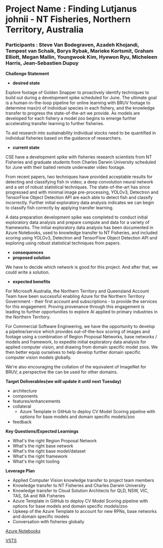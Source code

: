 # Project Name : Finding Lutjanus johnii - NT Fisheries, Northern Territory, Australia 
### Participants : Steve Van Bodegraven, Azadeh Khojandi, Tempest van Schaik, Borys Rybak, Marieke Kortsmit, Graham Elliott, Megan Mallin, Youngwook Kim, Hyewon Ryu, Micheleen Harris, Jean-Sebastien Dupuy

__Challenge Statement__
 * __desired state__

Explore footage of Golden Snapper to proactively identify techniques to build out during a development spike scheduled for June. The ultimate goal is a human-in-the-loop pipeline for online learning with BRUV footage to determine max(n) of individual species in each fishery, and the knowledge transfer to progress the state-of-the-art we provide. As models are developed for each fishery a model zoo begins to emerge further accelerating transfer learning to further fisheries.

To aid research into sustainability individual stocks need to be quantified in individual fisheries based on the guidance of researchers.

 * __current state__

CSE have a development spike with fisheries research scientists from NT Fisheries and graduate students from Charles Darwin University scheduled for June with their baited remote underwater video footage.

From recent papers, two techniques have provided acceptable results for detecting and classifying fish in video; a deep convolution neural network and a set of robust statistical techniques. The state-of-the-art has since progressed and with minimal image pre-processing, YOLOv3, Detectron and TensorFlow Object Detection API are each able to detect fish and classify incorrectly. Further initial exploratory data analysis indicates we can begin to classify fish correctly by applying transfer learning.

A data preparation development spike was completed to conduct initial exploratory data analysis and prepare compute and data for a variety of frameworks. The initial exploratory data analysis has been documented in Azure Notebooks, used to knowledge transfer to NT Fisheries, and included scoring using YOLOv3, Detectron and TensorFlow Object Detection API and exploring using robust statistical techniques from papers.

 * __consequences__
 * __proposed solution__

We have to decide which network is good for this project. And after that, we could write a solution.

 * __expected benefits__

For Microsoft Australia, the Northern Territory and Queensland Account Team have been successful enabling Azure for the Northern Territory Government - their first account and subscriptions - to provide the services for this engagement. Proving provenance through this engagement is leading to further opportunities to explore AI applied to primary industries in the Northern Territory.

For Commercial Software Engineering, we have the opportunity to develop a pipeline/service which provides out-of-the-box scoring of images and footage using a combination of Region Proposal Networks, base networks / models and framework, to expedite initial exploratory data analysis for applied computer vision, and drawing from domain specific model zoos. We then better equip ourselves to help develop further domain specific computer vision models globally.

We're also encouraging the collation of the equivalent of ImageNet for BRUV, a perspective the can be used for other domains.

__Target Deliverables(we will update it until next Tuesday)__

 * architecture
 * components
 * features/enhancements
 * collateral
   * Azure Template in GitHub to deploy CV Model Scoring pipeline with options for base models and domain specific models/zoo
 * feedback

__Key Questions/Expected Learnings__

 * What's the right Region Proposal Network
 * What's the right base network
 * What's the right base model/dataset
 * What's the right framework
 * What's the right tooling

__Leverage Plan__

 * Applied Computer Vision knowledge transfer to project team members
 * Knowledge transfer to NT Fisheries and Charles Darwin University
 * Knowledge transfer to Cloud Solution Architects for QLD, NSW, VIC, TAS, SA and WA Fisheries
 * Azure Template in GitHub to deploy CV Model Scoring pipeline with options for base models and domain specific models/zoo
 * Upkeep of the Azure Template to account for new RPNs, base networks and domain specific models
 * Conversation with fisheries globally


[Azure Notebooks](https://notebooks.azure.com/Codegraven/libraries/FindingLutjanusjohnii/html/README.md)

[VSTS](https://ntfisheriescse.visualstudio.com/Finding%20Lutjanus%20johnii/_backlogs/TaskBoard/Data%20Preparation)



